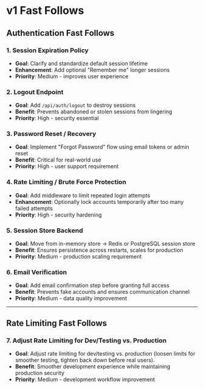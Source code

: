 # v1 Fast Follows

## Authentication Fast Follows

### 1. Session Expiration Policy
- **Goal**: Clarify and standardize default session lifetime
- **Enhancement**: Add optional "Remember me" longer sessions
- **Priority**: Medium - improves user experience

### 2. Logout Endpoint  
- **Goal**: Add `/api/auth/logout` to destroy sessions
- **Benefit**: Prevents abandoned or stolen sessions from lingering
- **Priority**: High - security essential

### 3. Password Reset / Recovery
- **Goal**: Implement "Forgot Password" flow using email tokens or admin reset
- **Benefit**: Critical for real-world use
- **Priority**: High - user support requirement

### 4. Rate Limiting / Brute Force Protection
- **Goal**: Add middleware to limit repeated login attempts  
- **Enhancement**: Optionally lock accounts temporarily after too many failed attempts
- **Priority**: High - security hardening

### 5. Session Store Backend
- **Goal**: Move from in-memory store → Redis or PostgreSQL session store
- **Benefit**: Ensures persistence across restarts, scales for production
- **Priority**: Medium - production scaling requirement

### 6. Email Verification
- **Goal**: Add email confirmation step before granting full access
- **Benefit**: Prevents fake accounts and ensures communication channel
- **Priority**: Medium - data quality improvement

---

## Rate Limiting Fast Follows

### 7. Adjust Rate Limiting for Dev/Testing vs. Production
- **Goal**: Adjust rate limiting for dev/testing vs. production (loosen limits for smoother testing, tighten back down before real users).
- **Benefit**: Smoother development experience while maintaining production security
- **Priority**: Medium - development workflow improvement